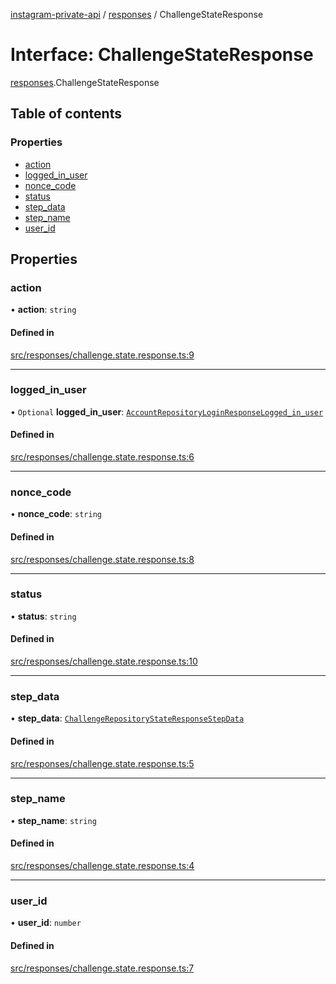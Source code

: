[instagram-private-api](../../README.md) / [responses](../../modules/responses.md) / ChallengeStateResponse

# Interface: ChallengeStateResponse

[responses](../../modules/responses.md).ChallengeStateResponse

## Table of contents

### Properties

- [action](ChallengeStateResponse.md#action)
- [logged\_in\_user](ChallengeStateResponse.md#logged_in_user)
- [nonce\_code](ChallengeStateResponse.md#nonce_code)
- [status](ChallengeStateResponse.md#status)
- [step\_data](ChallengeStateResponse.md#step_data)
- [step\_name](ChallengeStateResponse.md#step_name)
- [user\_id](ChallengeStateResponse.md#user_id)

## Properties

### action

• **action**: `string`

#### Defined in

[src/responses/challenge.state.response.ts:9](https://github.com/Nerixyz/instagram-private-api/blob/4971f34/src/responses/challenge.state.response.ts#L9)

___

### logged\_in\_user

• `Optional` **logged\_in\_user**: [`AccountRepositoryLoginResponseLogged_in_user`](AccountRepositoryLoginResponseLogged_in_user.md)

#### Defined in

[src/responses/challenge.state.response.ts:6](https://github.com/Nerixyz/instagram-private-api/blob/4971f34/src/responses/challenge.state.response.ts#L6)

___

### nonce\_code

• **nonce\_code**: `string`

#### Defined in

[src/responses/challenge.state.response.ts:8](https://github.com/Nerixyz/instagram-private-api/blob/4971f34/src/responses/challenge.state.response.ts#L8)

___

### status

• **status**: `string`

#### Defined in

[src/responses/challenge.state.response.ts:10](https://github.com/Nerixyz/instagram-private-api/blob/4971f34/src/responses/challenge.state.response.ts#L10)

___

### step\_data

• **step\_data**: [`ChallengeRepositoryStateResponseStepData`](ChallengeRepositoryStateResponseStepData.md)

#### Defined in

[src/responses/challenge.state.response.ts:5](https://github.com/Nerixyz/instagram-private-api/blob/4971f34/src/responses/challenge.state.response.ts#L5)

___

### step\_name

• **step\_name**: `string`

#### Defined in

[src/responses/challenge.state.response.ts:4](https://github.com/Nerixyz/instagram-private-api/blob/4971f34/src/responses/challenge.state.response.ts#L4)

___

### user\_id

• **user\_id**: `number`

#### Defined in

[src/responses/challenge.state.response.ts:7](https://github.com/Nerixyz/instagram-private-api/blob/4971f34/src/responses/challenge.state.response.ts#L7)
